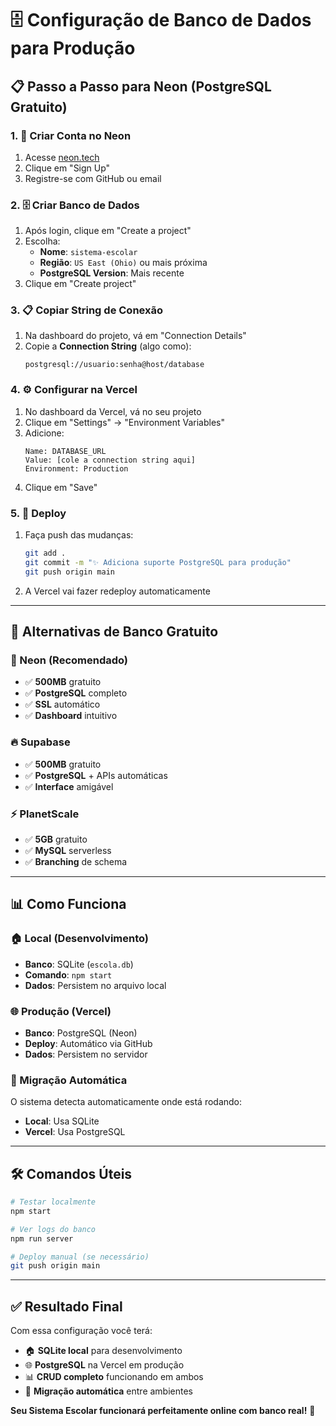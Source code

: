 # 🗄️ **Configuração de Banco de Dados para Produção**

## 📋 **Passo a Passo para Neon (PostgreSQL Gratuito)**

### **1. 🚀 Criar Conta no Neon**
1. Acesse [neon.tech](https://neon.tech)
2. Clique em "Sign Up" 
3. Registre-se com GitHub ou email

### **2. 🗄️ Criar Banco de Dados**
1. Após login, clique em "Create a project"
2. Escolha:
   - **Nome**: `sistema-escolar`
   - **Região**: `US East (Ohio)` ou mais próxima
   - **PostgreSQL Version**: Mais recente
3. Clique em "Create project"

### **3. 📋 Copiar String de Conexão**
1. Na dashboard do projeto, vá em "Connection Details"
2. Copie a **Connection String** (algo como):
   ```
   postgresql://usuario:senha@host/database
   ```

### **4. ⚙️ Configurar na Vercel**
1. No dashboard da Vercel, vá no seu projeto
2. Clique em "Settings" → "Environment Variables"
3. Adicione:
   ```
   Name: DATABASE_URL
   Value: [cole a connection string aqui]
   Environment: Production
   ```
4. Clique em "Save"

### **5. 🚀 Deploy**
1. Faça push das mudanças:
   ```bash
   git add .
   git commit -m "✨ Adiciona suporte PostgreSQL para produção"
   git push origin main
   ```
2. A Vercel vai fazer redeploy automaticamente

---

## 🎯 **Alternativas de Banco Gratuito**

### **🌟 Neon** (Recomendado)
- ✅ **500MB** gratuito
- ✅ **PostgreSQL** completo
- ✅ **SSL** automático
- ✅ **Dashboard** intuitivo

### **🔥 Supabase**
- ✅ **500MB** gratuito
- ✅ **PostgreSQL** + APIs automáticas
- ✅ **Interface** amigável

### **⚡ PlanetScale**
- ✅ **5GB** gratuito
- ✅ **MySQL** serverless
- ✅ **Branching** de schema

---

## 📊 **Como Funciona**

### **🏠 Local (Desenvolvimento)**
- **Banco**: SQLite (`escola.db`)
- **Comando**: `npm start`
- **Dados**: Persistem no arquivo local

### **🌐 Produção (Vercel)**
- **Banco**: PostgreSQL (Neon)
- **Deploy**: Automático via GitHub
- **Dados**: Persistem no servidor

### **🔄 Migração Automática**
O sistema detecta automaticamente onde está rodando:
- **Local**: Usa SQLite
- **Vercel**: Usa PostgreSQL

---

## 🛠️ **Comandos Úteis**

```bash
# Testar localmente
npm start

# Ver logs do banco
npm run server

# Deploy manual (se necessário)
git push origin main
```

---

## ✅ **Resultado Final**

Com essa configuração você terá:
- 🏠 **SQLite local** para desenvolvimento
- 🌐 **PostgreSQL** na Vercel em produção
- 📊 **CRUD completo** funcionando em ambos
- 🔄 **Migração automática** entre ambientes

**Seu Sistema Escolar funcionará perfeitamente online com banco real!** 🎉